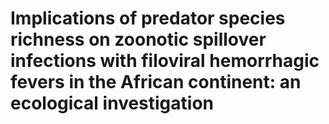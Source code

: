 # Implications of predator species richness on zoonotic spillover infections with filoviral hemorrhagic fevers in the African continent: an ecological investigation
